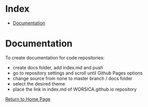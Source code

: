 # Index

- [Documentation](#documentation)

# Documentation

To create documentation for code repositories:
- create docs folder, add index.md and push
- go to repository settings and scroll until Github Pages options
- change source from none to master branch / docs folder
- select the desired theme
- place the link in index.md of WORSICA.github.io repository

[Return to Home Page](https://worsica.github.io/)

